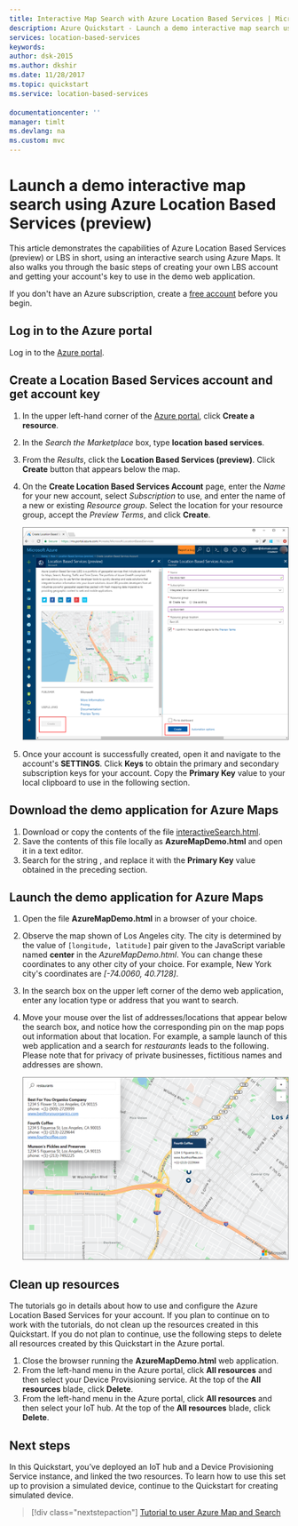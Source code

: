 ```yaml
---
title: Interactive Map Search with Azure Location Based Services | Microsoft Docs
description: Azure Quickstart - Launch a demo interactive map search using Azure Location Based Services (preview)
services: location-based-services
keywords: 
author: dsk-2015
ms.author: dkshir
ms.date: 11/28/2017
ms.topic: quickstart
ms.service: location-based-services

documentationcenter: ''
manager: timlt
ms.devlang: na
ms.custom: mvc
---
```


# Launch a demo interactive map search using Azure Location Based Services (preview)

This article demonstrates the capabilities of Azure Location Based Services (preview) or LBS in short, using an interactive search using Azure Maps. It also walks you through the basic steps of creating your own LBS account and getting your account's key to use in the demo web application. 

If you don't have an Azure subscription, create a [free account](https://azure.microsoft.com/free/?WT.mc_id=A261C142F) before you begin.


## Log in to the Azure portal

Log in to the [Azure portal](https://portal.azure.com/).

## Create a Location Based Services account and get account key

1. In the upper left-hand corner of the [Azure portal](https://portal.azure.com), click **Create a resource**.
2. In the *Search the Marketplace* box, type **location based services**.
3. From the *Results*, click the **Location Based Services (preview)**. Click **Create** button that appears below the map. 
4. On the **Create Location Based Services Account** page, enter the *Name* for your new account, select *Subscription* to use, and enter the name of a new or existing *Resource group*. Select the location for your resource group, accept the *Preview Terms*, and click **Create**.

    ![Create Location Based Services account in portal](./media/quick-demo-map-app/create-lbs-account.png)

5. Once your account is successfully created, open it and navigate to the account's **SETTINGS**. Click **Keys** to obtain the primary and secondary subscription keys for your account. Copy the **Primary Key** value to your local clipboard to use in the following section. 

## Download the demo application for Azure Maps

1. Download or copy the contents of the file [interactiveSearch.html](https://github.com/Azure-Samples/location-based-services-samples/blob/master/src/interactiveSearch.html).
2. Save the contents of this file locally as **AzureMapDemo.html** and open it in a text editor.
3. Search for the string **<insert-key>**, and replace it with the **Primary Key** value obtained in the preceding section. 


## Launch the demo application for Azure Maps

1. Open the file **AzureMapDemo.html** in a browser of your choice.
2. Observe the map shown of Los Angeles city. The city is determined by the value of `[longitude, latitude]` pair given to the JavaScript variable named **center** in the *AzureMapDemo.html*. You can change these coordinates to any other city of your choice. For example, New York city's coordinates are *[-74.0060, 40.7128]*.
3. In the search box on the upper left corner of the demo web application, enter any location type or address that you want to search. 
4. Move your mouse over the list of addresses/locations that appear below the search box, and notice how the corresponding pin on the map pops out information about that location. For example, a sample launch of this web application and a search for *restaurants* leads to the following. Please note that for privacy of private businesses, fictitious names and addresses are shown. 

    ![Interactive Search web application](./media/quick-demo-map-app/lbs-interactive-search.png)


## Clean up resources

The tutorials go in details about how to use and configure the Azure Location Based Services for your account. If you plan to continue on to work with the tutorials, do not clean up the resources created in this Quickstart. If you do not plan to continue, use the following steps to delete all resources created by this Quickstart in the Azure portal.

1. Close the browser running the **AzureMapDemo.html** web application.
2. From the left-hand menu in the Azure portal, click **All resources** and then select your Device Provisioning service. At the top of the **All resources** blade, click **Delete**.  
2. From the left-hand menu in the Azure portal, click **All resources** and then select your IoT hub. At the top of the **All resources** blade, click **Delete**.  

## Next steps

In this Quickstart, you’ve deployed an IoT hub and a Device Provisioning Service instance, and linked the two resources. To learn how to use this set up to provision a simulated device, continue to the Quickstart for creating simulated device.

> [!div class="nextstepaction"]
> [Tutorial to user Azure Map and Search](./tutorial-search-location.md)
